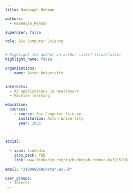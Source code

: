 ```yaml
---
title: Hadeeqah Rehman

authors:
  - Hadeeqah_Rehman

superuser: false

role: BSc Computer Science


# Highlight the author in author lists? (true/false)
highlight_name: false

organizations:
  - name: Aston University
  

interests:
  - AI applications in Healthcare
  - Machine learning

education:
  courses:
    - course: Bsc Computer Science
      institution: Aston university
      year: 2025
      
    

social:
  
  - icon: linkedin
    icon_pack: fab
    link: www.linkedin.com/in/hadeeqah-rehman-6a3215296
  
email: "210068968@aston.ac.uk"

user_groups:
  - Interns
---
```






